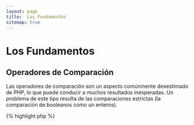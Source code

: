 ```yaml
---
layout: page
title:  Los Fundamentos
sitemap: true
---
```


# Los Fundamentos

## Operadores de Comparación

Las operadores de comparación son un aspecto comúnmente desestimado de PHP, lo que puede conducir a muchos resultados inesperadas. Un problema de este tipo
resulta de las comparaciones estrictas (la comparación de booleanos como un enteros).

{% highlight php %}
<?php
$a = 5;   // 5 como un entero

var_dump($a == 5);       // compara el valor; regresa true
var_dump($a == '5');     // compara el valor (ignora el tipo de dato); regresa true
var_dump($a === 5);      // compara el tipo de dato y el valor (integer vs. integer); regresa true
var_dump($a === '5');    // compara el tipo de dato y el valor (integer vs. string); regresa false

//Comparaciones de igualdad
if (strpos('testing', 'test')) {    // 'test' es encontrado en la posición 0, por lo que es interpretado como un booleano 'false'
    // code...
}

// vs. comparaciones estrictas
if (strpos('testing', 'test') !== false) {    // true, con la comparación estricta se evalúa (0 !== false)
    // code...
}
{% endhighlight %}

* [Operadores de comparación](http://php.net/language.operators.comparison)
* [Tabla de comparación](http://php.net/types.comparisons)
* [Comparison cheatsheet](http://phpcheatsheets.com/index.php?page=compare)

## Sentencias condicionales

### Sentencia if

Cuando usamos la sentencia 'if/else' dentro de una función o método de una clase, hay un error común al creer que 'else' debe ser usada
para manejar un posible resultado. Sin embargo si el resultado es para establecer el valor de retorno, 'else' no es
necesaria porque 'return' terminará la función, con lo que resulta que 'else' es irrelevante.

{% highlight php %}
<?php
function test($a)
{
    if ($a) {
        return true;
    } else {
        return false;
    }
}

// vs.

function test($a)
{
    if ($a) {
        return true;
    }
    return false;    // else no es necesario
}

// o aún más corto:

function test($a)
{
    return (bool) $a;
}

{% endhighlight %}

* [If statements](http://php.net/control-structures.if)

### Sentencia Switch

Las sentencias _switch_ son una buena manera de evitar escribir interminables sentencias _if_ y _else_, pero hay algunas cosas de las que debemos saber:

- La sentencia _switch_ solo compara el valor y no el tipo (equivale a '==')
- La sentencia _switch_ itera caso por caso hasta encontrar la coincidencia. Si no se encuentra una coincidencia el caso 'default', en caso de estar definido, será usado.
- Sin un 'break' los casos continuarán implementandose hasta alcanzar un break/return.
- Dentro de una función el uso de 'return' sustrae la necesidad de un 'break', la sentencia 'return' finaliza la función.

{% highlight php %}
<?php
$answer = test(2);    // el código para el 'case 2' y el 'case 3' será ejecuado.

function test($a)
{
    switch ($a) {
        case 1:
            // code...
            break;             // break se usa para finalizar la sentencia switch
        case 2:
            // code...         // sin la sentencia break la comparación continuará en el 'case 3'
        case 3:
            // code...
            return $result;    // dentro de una función la sentecia 'return' finalizará la función
        default:
            // code...
            return $error;
    }
}
{% endhighlight %}

* [Switch statements](http://php.net/control-structures.switch)
* [PHP switch](http://phpswitch.com/)

## Espacio de nombre globales

Cuando se usan espacios de nombres encontraras que las funciones internas son ocultadas por las funciones que tu escribiste. Esto se arregla haciendo referencia a
la función global con el uso de la barra inversa antes del nombre de la función.

{% highlight php %}
<?php
namespace phptherightway;

function fopen()
{
    $file = \fopen();    // El nombre de nuestra función es el mismo que una función interna.
                         // Para ejecutar la función que esta en el espacio de nombres global se agrega '\'
}

function array()
{
    $iterator = new \ArrayIterator();    // ArrayIterator is an internal class. Using its name without a backslash
                                         // will attempt to resolve it within your namespace.
}
{% endhighlight %}

* [Global space](http://php.net/language.namespaces.global)
* [Global rules](http://php.net/userlandnaming.rules)

## Cadena de caracteres

### Concatenación

- Si una linea se extiende más allá de la longitud de linea recomendada (120 caracteres), considere concatenar la linea.
- Por legibilidad es mejor usar el _operador de concatenación_ antes que el _operador de asignación sobre concatenación_.
- Mientras se este en el alcance original de la variable se debe identar cuando la concatenación precisa una nueva linea.

{% highlight php %}
<?php
$a  = 'Multi-line example';    // operador de asignación sobre concatenación (.=)
$a .= "\n";
$a .= 'of what not to do';

// vs

$a = 'Multi-line example'      // operador de concatenación (.)
    . "\n"                     // identar las nuevas lineas
    . 'of what to do';
{% endhighlight %}

* [String Operators](http://php.net/language.operators.string)

### Cadenas de caracteres

Las cadenas de caracteres son una serie de caracteres, esto suena bastante simple. Pero hay diferentes tipos de
cadenas y ellas tienen una sintaxis un poco diferente con un comportamiento un poco diferente.

#### Comillas simples

Las comillas simples son usadas para denotar una "cadena de caracteres literal". Las cadenas de caracteres literales no intentan resolver los caracteres especiales
o las variables.

Si se usan comillas simples y se introduce un nombre de variable en una cadena de caracteres, por ejemplo: `'some $thing'`, se tendrá como salida exactamente
el mismo nombre de la variable: `some $thing`. Por el contrario si se usan comillas dobles se intentará evaluar el nombre de variable `$thing` y se muestra
un error si la variable no fue encontrada.

{% highlight php %}
<?php
echo 'This is my string, look at how pretty it is.';    // no es necesario evaluar una cadenad de caracteres simple

/**
 * Output:
 *
 * This is my string, look at how pretty it is.
 */
{% endhighlight %}

* [Single quote](http://php.net/language.types.string#language.types.string.syntax.single)

#### Comillas dobles

Las comillas dobles son la navaja de la armada suiza. Ellas no solo evaluan variables
como ya hemos dicho, además, evaluan todo el conjunto de caracteres especiales,
como `\n` para una nueva linea o `\t` para una tabulación.


{% highlight php %}
<?php
echo 'phptherightway is ' . $adjective . '.'     // a single quotes example that uses multiple concatenating for
    . "\n"                                       // variables and escaped string
    . 'I love learning' . $code . '!';

// vs

echo "phptherightway is $adjective.\n I love learning $code!"  // Instead of multiple concatenating, double quotes
                                                               // enables us to use a parsable string
{% endhighlight %}

Las comillas dobles pueden contener variables, a esto se llama interpolación.

{% highlight php %}
<?php
$juice = 'plum';
echo "I like $juice juice";    // Output: I like plum juice
{% endhighlight %}

Cuando se usa la interpolación es común añadir a la variable otro
caracter. Resultará un poco confuso determinar que es un nombre de una variable
y que es un caracter literal.

Para resolver este problema se debe envolver la variable dentro de un par de llaves.

{% highlight php %}
<?php
$juice = 'plum';
echo "I drank some juice made of $juices";    // $juice cannot be parsed

// vs

$juice = 'plum';
echo "I drank some juice made of {$juice}s";    // $juice will be parsed

/**
 * Complex variables will also be parsed within curly brackets
 */

$juice = array('apple', 'orange', 'plum');
echo "I drank some juice made of {$juice[1]}s";   // $juice[1] will be parsed
{% endhighlight %}

* [Double quotes](http://php.net/language.types.string#language.types.string.syntax.double)

#### Nowdoc

Nowdoc fue agregado en 5.3 e internamente se comporta de la misma manera que las comillas simples
con la excepción de que es más útil cundo se usan cadenas de caracteres de multiples lineas sin la
necesidad de concatenar.

{% highlight php %}
<?php
$str = <<<'EOD'             // initialized by <<<
Example of string
spanning multiple lines
using nowdoc syntax.
$a does not parse.
EOD;                        // closing 'EOD' must be on it's own line, and to the left most point

/**
 * Output:
 *
 * Example of string
 * spanning multiple lines
 * using nowdoc syntax.
 * $a does not parse.
 */
{% endhighlight %}

* [Nowdoc syntax](http://php.net/language.types.string#language.types.string.syntax.nowdoc)

#### Heredoc

Heredoc internamente se comporta de la misma manera que las comillas dobles con
la excepción de que es más útil cuando se usan codenas de caracteres de muchas lineas
evitando la necesidad de concatenar.

{% highlight php %}
<?php
$a = 'Variables';

$str = <<<EOD               // initialized by <<<
Example of string
spanning multiple lines
using heredoc syntax.
$a are parsed.
EOD;                        // closing 'EOD' must be on it's own line, and to the left most point

/**
 * Output:
 *
 * Example of string
 * spanning multiple lines
 * using heredoc syntax.
 * Variables are parsed.
 */
{% endhighlight %}

* [Heredoc syntax](http://php.net/language.types.string#language.types.string.syntax.heredoc)

### ¿Cual es más rápido?

Hay un mito alrededor de las cadenas de caracteres con comillas simples en las que
estas son un poco mas rápidas que las cadenas de caracteres con comillas dobles.
Esto es básicamente falso.

Si se esta definiendo una cadena de caracteres simple y no se intenta concatenar
valores ni nada complicado entonces tanto las comillas simples como las dobles serán
completamente identícas. Ninguno será más rápido.

Si se esta concatenando multiples cadenas de caracteres de cualquier tipo o interpolando valores
dentro de una cadena de caracteres con comillas dobles, entonces, el resultado puede
variar. Si se esta trabajando con un pequeño número de valores la concatenación es
minimamente más rápida. Con muchos valores la interpolación es minimanmente más rápido.

Sin importar que se este haciedno con las cadenas de caracteres, ninguno de los tipos
tendra algún impacto notable en su aplicación. Intentar escribir código de una u otra
manera como ejercicio es inútil, así que evite esta micro-optimización a menos que
realmente entienda el significado e impacto de la diferencia.

* [Disproving the Single Quotes Performance Myth](http://nikic.github.io/2012/01/09/Disproving-the-Single-Quotes-Performance-Myth.html)


## Operadores ternarios

Los operadores ternarios son un bueno forma de condesar código pero a menudo son usados en exceso.
Mientras que los operadores ternarios pueden ser amontonados/anidados, es aconsejable usar uno por
linea por legibilidad.

{% highlight php %}
<?php
$a = 5;
echo ($a == 5) ? 'yay' : 'nay';
{% endhighlight %}

En comparación este ejemplo sacrifica totalmente la legibilidad para reducir el número de lineas.

{% highlight php %}
<?php
echo ($a) ? ($a == 5) ? 'yay' : 'nay' : ($b == 10) ? 'excessive' : ':(';    // excess nesting, sacrificing readability
{% endhighlight %}

Para 'return' un valor con operadores ternarios se debe usar una correcta sintaxis.

{% highlight php %}
<?php
$a = 5;
echo ($a == 5) ? return true : return false;    // this example will output an error

// vs

$a = 5;
return ($a == 5) ? 'yay' : 'nope';    // this example will return 'yay'

{% endhighlight %}

Debe ser notado que no se necesita usar un operador ternario para regresar un valor boleano. Un ejemplo de esto
pude ser.

{% highlight php %}
<?php
$a = 3;
return ($a == 3) ? true : false; // Will return true or false if $a == 3

// vs

$a = 3;
return $a == 3; // Will return true or false if $a == 3

{% endhighlight %}

Esto mismo se puede decir para todos los operadores (===, !==, !=, ==, etc).

#### Usando paréntesis con operadore ternarios en fornularios y fubciones

Cuando se usa un operador ternario los paréntesis pueden mejorar la legibilidad del código y además incluir
uniones dentro de un blocke de sentencias. Un ejemplo de cuando no hay necesidad de usar parentesis es:

{% highlight php %}
<?php
$a = 3;
return ($a == 3) ? "yay" : "nope"; // return yay or nope if $a == 3

// vs

$a = 3;
return $a == 3 ? "yay" : "nope"; // return yay or nope if $a == 3
{% endhighlight %}

Usar paréntesis tambien nos ofrece la capacidad de crear uniones dentro de un bloque de sentencia en donde el bloque
será comprobado como un todo. Así, el ejemplo de abajo regresará true si ambos ($a == 3 and $b == 4) son true y $c == 5 es
tambíen true.

{% highlight php %}
<?php
return ($a == 3 && $b == 4) && $c == 5;
{% endhighlight %}

Otro ejemplo es el pedazo de abajo que regresará true si ($a != 3 AND $b != 4) o $c == 5.

{% highlight php %}
<?php
return ($a != 3 && $b != 4) || $c == 5;
{% endhighlight %}

Desde PHP 5.3 es posible omitir la parte media del operador ternario.
La expresión "expr1 ?: expr3" regresa expr1 si expr1 es evaluada como TRUE de lo contrario expr3.

* [Ternary operators](http://php.net/language.operators.comparison)

## Declaración de variables

A veces los programadores intentan hacer su código más "limpio" declarando variables predefinidas con un nombre diferente. Lo que
esto hace en realidad es duplicar el consumo de memoria del código en cuestión. En el ejemplo que se muestra abajo consideramos
una cadena de caracteres de texto que pesa 1MB al copiar la variable se ha incrementado la ejecución del código a 2MB.

{% highlight php %}
<?php
$about = 'A very long string of text';    // uses 2MB memory
echo $about;

// vs

echo 'A very long string of text';        // uses 1MB memory
{% endhighlight %}

* [Performance tips](http://web.archive.org/web/20140625191431/https://developers.google.com/speed/articles/optimizing-php)
